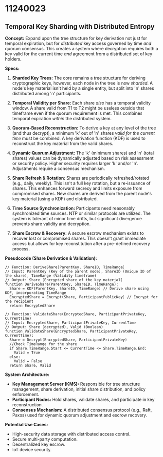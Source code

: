 # 11240023

## Temporal Key Sharding with Distributed Entropy

**Concept:** Expand upon the tree structure for key derivation not just for temporal expiration, but for *distributed* key access governed by time *and* quorum consensus. This creates a system where decryption requires both a key valid for the current time *and* agreement from a distributed set of key holders.

**Specs:**

1.  **Sharded Key Trees:** The core remains a tree structure for deriving cryptographic keys, however, each node in the tree is now *sharded*.  A node's key material isn't held by a single entity, but split into 'n' shares distributed among 'n' participants.

2.  **Temporal Validity per Share:** Each share *also* has a temporal validity window. A share valid from T1 to T2 might be useless outside that timeframe even if the quorum requirement is met. This combines temporal expiration *within* the distributed system.

3.  **Quorum-Based Reconstruction:**  To derive a key at any level of the tree (and thus decrypt), a minimum 'k' out of 'n' shares *valid for the current time* must be combined.  A key derivation function (KDF) is used to reconstruct the key material from the valid shares.

4.  **Dynamic Quorum Adjustment:** The 'k' (minimum shares) and 'n' (total shares) values can be dynamically adjusted based on risk assessment or security policy.  Higher security requires larger 'k' and/or 'n'.  Adjustments require a consensus mechanism.

5.  **Share Refresh & Rotation:** Shares are periodically refreshed/rotated (e.g., daily, weekly).  This isn't a full key rotation, but a re-issuance of shares. This enhances forward secrecy and limits exposure from compromised shares. New shares are derived from the parent node's key material (using a KDF) and distributed.

6.  **Time Source Synchronization:**  Participants need reasonably synchronized time sources. NTP or similar protocols are utilized.  The system is tolerant of minor time drifts, but significant divergence prevents share validity and decryption.

7.  **Share Escrow & Recovery:** A secure escrow mechanism exists to recover lost or compromised shares.  This doesn't grant immediate access but allows for key reconstitution after a pre-defined recovery process.

**Pseudocode (Share Derivation & Validation):**

```
// Function: DeriveShare(ParentKey, ShareID, TimeRange)
// Input: ParentKey (Key of the parent node), ShareID (Unique ID of the share), TimeRange (Validity timeframe)
// Output: Share (Encrypted share of the key material)
function DeriveShare(ParentKey, ShareID, TimeRange):
  Share = KDF(ParentKey, ShareID, TimeRange) // Derive share using KDF, incorporating TimeRange
  EncryptedShare = Encrypt(Share, ParticipantPublicKey) // Encrypt for the recipient
  return EncryptedShare

// Function: ValidateShare(EncryptedShare, ParticipantPrivateKey, CurrentTime)
// Input: EncryptedShare, ParticipantPrivateKey, CurrentTime
// Output: Share (decrypted), Valid (Boolean)
function ValidateShare(EncryptedShare, ParticipantPrivateKey, CurrentTime):
  Share = Decrypt(EncryptedShare, ParticipantPrivateKey)
  //Check TimeRange for the share
  if Share.TimeRange.Start <= CurrentTime <= Share.TimeRange.End:
    Valid = True
  else:
    Valid = False
  return Share, Valid
```

**System Architecture:**

*   **Key Management Server (KMS):** Responsible for tree structure management, share derivation, initial share distribution, and policy enforcement.
*   **Participant Nodes:** Hold shares, validate shares, and participate in key reconstruction.
*   **Consensus Mechanism:**  A distributed consensus protocol (e.g., Raft, Paxos) used for dynamic quorum adjustment and escrow recovery.

**Potential Use Cases:**

*   High-security data storage with distributed access control.
*   Secure multi-party computation.
*   Decentralized key escrow.
*   IoT device security.